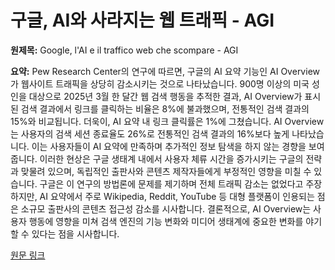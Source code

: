 # 구글, AI와 사라지는 웹 트래픽 - AGI

**원제목:** Google, l'AI e il traffico web che scompare - AGI

**요약:** Pew Research Center의 연구에 따르면, 구글의 AI 요약 기능인 AI Overview가 웹사이트 트래픽을 상당히 감소시키는 것으로 나타났습니다.  900명 이상의 미국 성인을 대상으로 2025년 3월 한 달간 웹 검색 행동을 추적한 결과, AI Overview가 표시된 검색 결과에서 링크를 클릭하는 비율은 8%에 불과했으며,  전통적인 검색 결과의 15%와 비교됩니다.  더욱이, AI 요약 내 링크 클릭률은 1%에 그쳤습니다.  AI Overview는 사용자의 검색 세션 종료율도 26%로 전통적인 검색 결과의 16%보다 높게 나타났습니다.  이는 사용자들이 AI 요약에 만족하며 추가적인 정보 탐색을 하지 않는 경향을 보여줍니다.  이러한 현상은 구글 생태계 내에서 사용자 체류 시간을 증가시키는 구글의 전략과 맞물려 있으며, 독립적인 출판사와 콘텐츠 제작자들에게 부정적인 영향을 미칠 수 있습니다. 구글은 이 연구의 방법론에 문제를 제기하며 전체 트래픽 감소는 없었다고 주장하지만,  AI 요약에서 주로 Wikipedia, Reddit, YouTube 등 대형 플랫폼이 인용되는 점은 소규모 출판사의 콘텐츠 접근성 감소를 시사합니다.  결론적으로, AI Overview는 사용자 행동에 영향을 미쳐 검색 엔진의 기능 변화와 미디어 생태계에 중요한 변화를 야기할 수 있다는 점을 시사합니다.

[원문 링크](https://www.agi.it/innovazione/news/2025-07-25/google-ai-overviews-calo-traffico-web-32446484/)
